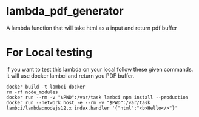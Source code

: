 # lambda_pdf_generator

A lambda function that will take html as a input and return pdf buffer

# For Local testing

if you want to test this lambda on your local follow these given commands. it will use docker lambci and return you PDF buffer.

```
docker build -t lambci docker
rm -rf node_modules
docker run --rm -v "$PWD":/var/task lambci npm install --production
docker run --network host -e --rm -v "$PWD":/var/task lambci/lambda:nodejs12.x index.handler '{"html":"<b>Hello</>"}'
```
